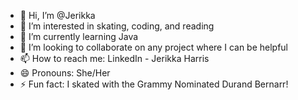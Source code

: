 - 👋 Hi, I’m @Jerikka
- 👀 I’m interested in skating, coding, and reading
- 🌱 I’m currently learning Java
- 💞️ I’m looking to collaborate on any project where I can be helpful
- 📫 How to reach me: LinkedIn - Jerikka Harris
- 😄 Pronouns: She/Her
- ⚡ Fun fact: I skated with the Grammy Nominated Durand Bernarr! 

<!---
Jerikka/Jerikka is a ✨ special ✨ repository because its `README.md` (this file) appears on your GitHub profile.
You can click the Preview link to take a look at your changes.
--->
